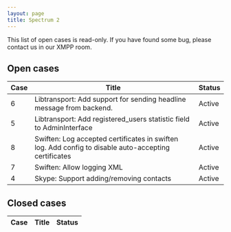 ```yaml
---
layout: page
title: Spectrum 2
---
```


This list of open cases is read-only. If you have found some bug, please
contact us in our XMPP room.

## Open cases

Case | Title | Status
-----|-------|-------
6 | Libtransport: Add support for sending headline message from backend. | Active
5 | Libtransport: Add registered_users statistic field to AdminInterface | Active
8 | Swiften: Log accepted certificates in swiften log. Add config to disable auto-accepting certificates | Active
7 | Swiften: Allow logging XML | Active
4 | Skype: Support adding/removing contacts | Active



## Closed cases

Case | Title | Status
-----|-------|-------
